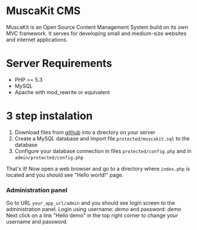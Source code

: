 MuscaKit CMS
============

MuscaKit is an Open Source Content Management System build on its own MVC framework. It serves for developing small and medium-size websites and internet applications. 

# Server Requirements

- PHP >= 5.3
- MySQL
- Apache with mod_rewrite or equivalent

# 3 step instalation

1. Download files from [github](https://github.com/kubamarkiewicz/MuscaKit-App) into a directory on your server
2. Create a MySQL database and import file `protected/muscakit.sql` to the database
3. Configure your database connection in files `protected/config.php` and in `admin/protected/config.php`

That's it! Now open a web browser and go to a directory where `index.php` is located and you should see "Hello world!" page.

### Administration panel

Go to URL `your_app_url/admin` and you should see login screen to the administration panel. 
Login using username: _demo_ and password: _demo_  
Next click on a link "Hello demo" in the top right corner to change your username and password. 
